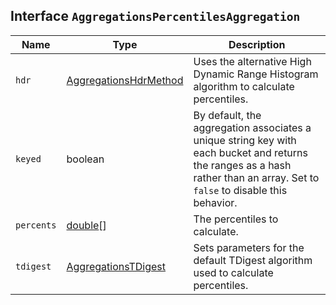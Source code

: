 ## Interface `AggregationsPercentilesAggregation`

| Name | Type | Description |
| - | - | - |
| `hdr` | [AggregationsHdrMethod](./AggregationsHdrMethod.md) | Uses the alternative High Dynamic Range Histogram algorithm to calculate percentiles. |
| `keyed` | boolean | By default, the aggregation associates a unique string key with each bucket and returns the ranges as a hash rather than an array. Set to `false` to disable this behavior. |
| `percents` | [double](./double.md)[] | The percentiles to calculate. |
| `tdigest` | [AggregationsTDigest](./AggregationsTDigest.md) | Sets parameters for the default TDigest algorithm used to calculate percentiles. |
